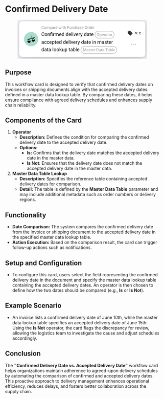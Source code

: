 # Confirmed Delivery Date

<figure><img src="../../../../.gitbook/assets/image (266).png" alt="" width="563"><figcaption></figcaption></figure>

## **Purpose**

This workflow card is designed to verify that confirmed delivery dates on invoices or shipping documents align with the accepted delivery dates defined in a master data lookup table. By comparing these dates, it helps ensure compliance with agreed delivery schedules and enhances supply chain reliability.

## **Components of the Card**

1. **Operator**
   * **Description:** Defines the condition for comparing the confirmed delivery date to the accepted delivery date.
   * **Options:**
     * **Is:** Confirms that the delivery date matches the accepted delivery date in the master data.
     * **Is Not:** Ensures that the delivery date does not match the accepted delivery date in the master data.
2. **Master Data Table Lookup**
   * **Description:** Specifies the reference table containing accepted delivery dates for comparison.
   * **Detail:** The table is defined by the **Master Data Table** parameter and may include additional metadata such as order numbers or delivery regions.



## **Functionality**

* **Date Comparison:** The system compares the confirmed delivery date from the invoice or shipping document to the accepted delivery date in the specified master data lookup table.
* **Action Execution:** Based on the comparison result, the card can trigger follow-up actions such as notifications.

## **Setup and Configuration**

* To configure this card, users select the field representing the confirmed delivery date in the document and specify the master data lookup table containing the accepted delivery dates. An operator is then chosen to define how the two dates should be compared (e.g., **Is** or **Is Not**).

## **Example Scenario**

* An invoice lists a confirmed delivery date of June 10th, while the master data lookup table specifies an accepted delivery date of June 15th. Using the **Is Not** operator, the card flags the discrepancy for review, allowing the logistics team to investigate the cause and adjust schedules accordingly.

## **Conclusion**

The **"Confirmed Delivery Date vs. Accepted Delivery Date"** workflow card helps organizations maintain adherence to agreed-upon delivery schedules by automating the comparison of confirmed and accepted delivery dates. This proactive approach to delivery management enhances operational efficiency, reduces delays, and fosters better collaboration across the supply chain.
